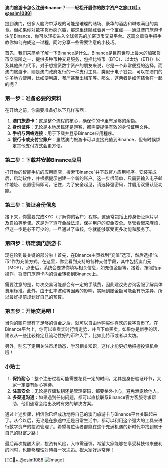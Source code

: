 **澳门旅游卡怎么注册Binance？——轻松开启你的数字资产之旅[[TG💪+ @esim1088](https://t.me/s/esim1088)]**

提到澳门，很多人脑海中浮现的可能是璀璨的赌场、豪华的酒店和琳琅满目的美食。但如果你对数字货币感兴趣，那这里还隐藏着另一个宝藏——通过澳门旅游卡注册Binance，你可以轻松进入全球领先的加密货币交易平台。这篇文章将手把手教你如何完成这一过程，同时分享一些需要注意的小技巧。

首先，我们来简单了解一下Binance是什么。Binance是目前世界上最大的加密货币交易所之一，提供多种币种交易服务，包括比特币（BTC）、以太坊（ETH）以及其他热门代币。对于想投资数字资产的朋友来说，它是一个非常便捷的选择。而澳门旅游卡，则是澳门政府发行的一种支付工具，类似于电子钱包，可以在澳门的许多地方使用，比如便利店、餐厅甚至出租车等。那么，这两者是如何结合在一起的呢？

### 第一步：准备必要的资料

在开始之前，你需要准备好以下几样东西：

1. **澳门旅游卡**：这是整个流程的核心，确保你的卡里有足够的余额。
2. **身份证件**：无论是本地居民还是游客，都需要提供有效的身份证明文件。
3. **手机与网络连接**：用于下载并登录Binance应用程序。
4. **银行卡或支付宝账户**：虽然澳门旅游卡可以直接充值到Binance，但有时候绑定其他支付方式会更方便。

### 第二步：下载并安装Binance应用

打开你的智能手机的应用商店，搜索“Binance”并下载官方应用程序。安装完成后，启动软件，并根据提示创建一个新的账户。这一步很简单，只需要输入电子邮件地址、设置密码即可。记住，为了安全起见，请选择强密码，并启用双重认证功能。

### 第三步：验证身份信息

接下来，你需要完成KYC（了解你的客户）程序。这通常包括上传身份证照片以及自拍等步骤。这是为了遵守金融法规，保护用户的资金安全。尽管看起来麻烦，但这一步是必不可少的。一旦通过了审核，你就能够享受更多功能和服务了。

### 第四步：绑定澳门旅游卡

现在轮到最关键的部分啦！首先，在Binance主页找到“充值”选项，然后选择“法币”作为充值方式。在这里，你会看到支持的各种支付手段，其中包括澳门元（MOP）。点击后，系统会要求你填写相关信息，如充值金额等。接着，按照指示操作，将澳门旅游卡内的资金转移到Binance上。

需要注意的是，每次交易可能都会有一定的手续费，因此建议先咨询客服了解具体费用标准。此外，由于汇率波动等因素的影响，实际到账金额可能会有所差异，所以最好提前规划好自己的预算。

### 第五步：开始交易吧！

当你的账户里有了足够的资金之后，就可以自由地购买你喜欢的数字货币了。在Binance平台上，你可以查看实时行情走势，并且下单买卖。如果你是新手的话，建议从一些比较稳定且流动性好的币种入手，比如比特币或者以太坊。

另外，别忘了定期关注市场动态，学习相关知识，这样才能更好地把握投资机会哦！

### 小贴士

1. **保持耐心**：整个注册过程可能需要花费一定的时间，尤其是身份验证环节，大家一定要有耐心等待。
2. **注意安全**：无论是存储私钥还是管理密码，都要格外小心，避免泄露给他人。
3. **多渠道沟通**：如果遇到任何问题，都可以直接联系Binance官方客服寻求帮助，他们通常会给出及时有效的解决方案。

通过上述步骤，相信你已经成功地将自己的澳门旅游卡与Binance平台关联起来了。从今以后，无论是在旅途中还是日常生活中，都可以利用这个强大的工具来进行数字资产的投资管理了。希望每位读者都能在这个充满机遇的新时代中找到属于自己的财富之路！

最后再次提醒大家，投资有风险，入市需谨慎。希望大家能够在享受科技带来便利的同时，也能够理性对待每一次决策。祝大家好运常伴！

[[TG💪+ @esim1088](https://t.me/s/esim1088) ![Image](https://i.postimg.cc/4NQfJmqS/Snipaste-2025-05-13-00-14-12.png)]